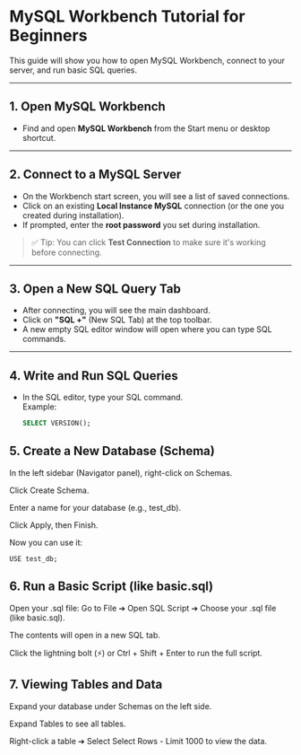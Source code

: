 # MySQL Workbench Tutorial for Beginners

This guide will show you how to open MySQL Workbench, connect to your server, and run basic SQL queries.

---

## 1. Open MySQL Workbench

- Find and open **MySQL Workbench** from the Start menu or desktop shortcut.

---

## 2. Connect to a MySQL Server

- On the Workbench start screen, you will see a list of saved connections.
- Click on an existing **Local Instance MySQL** connection (or the one you created during installation).
- If prompted, enter the **root password** you set during installation.

> ✅ Tip: You can click **Test Connection** to make sure it's working before connecting.

---

## 3. Open a New SQL Query Tab

- After connecting, you will see the main dashboard.
- Click on **"SQL +"** (New SQL Tab) at the top toolbar.
- A new empty SQL editor window will open where you can type SQL commands.

---

## 4. Write and Run SQL Queries

- In the SQL editor, type your SQL command.  
  Example:
  
  ```sql
  SELECT VERSION();

## 5. Create a New Database (Schema)
In the left sidebar (Navigator panel), right-click on Schemas.

Click Create Schema.

Enter a name for your database (e.g., test_db).

Click Apply, then Finish.

Now you can use it:
```
USE test_db;
```
## 6. Run a Basic Script (like basic.sql)
Open your .sql file:
Go to File ➔ Open SQL Script ➔ Choose your .sql file (like basic.sql).

The contents will open in a new SQL tab.

Click the lightning bolt (⚡) or Ctrl + Shift + Enter to run the full script.

## 7. Viewing Tables and Data
Expand your database under Schemas on the left side.

Expand Tables to see all tables.

Right-click a table ➔ Select Select Rows - Limit 1000 to view the data.